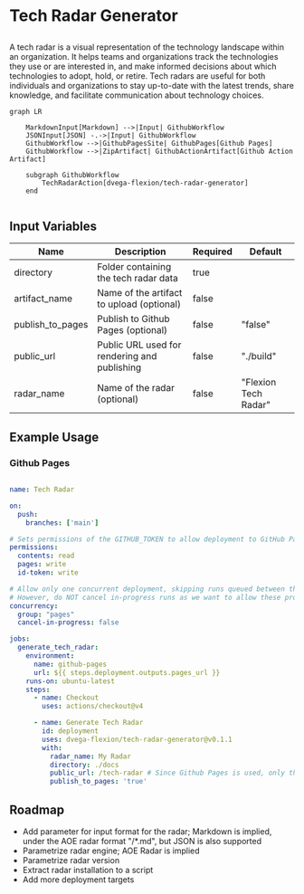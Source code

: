 # Tech Radar Generator

##
A tech radar is a visual representation of the technology landscape within an organization. It helps teams and organizations track the technologies they use or are interested in, and make informed decisions about which technologies to adopt, hold, or retire. Tech radars are useful for both individuals and organizations to stay up-to-date with the latest trends, share knowledge, and facilitate communication about technology choices.

```mermaid
graph LR

    MarkdownInput[Markdown] -->|Input| GithubWorkflow
    JSONInput[JSON] -.->|Input| GithubWorkflow
    GithubWorkflow -->|GithubPagesSite| GithubPages[Github Pages]
    GithubWorkflow -->|ZipArtifact| GithubActionArtifact[Github Action Artifact]

    subgraph GithubWorkflow
        TechRadarAction[dvega-flexion/tech-radar-generator]
    end


```
## Input Variables

| Name             | Description                                      | Required | Default             |
|------------------|--------------------------------------------------|----------|---------------------|
| directory        | Folder containing the tech radar data            | true     |                     |
| artifact_name    | Name of the artifact to upload (optional)        | false    |                     |
| publish_to_pages | Publish to Github Pages (optional)               | false    | "false"             |
| public_url       | Public URL used for rendering and publishing     | false    | "./build"           |
| radar_name       | Name of the radar (optional)                     | false    | "Flexion Tech Radar"|

## Example Usage

### Github Pages

```yaml

name: Tech Radar

on:
  push:
    branches: ['main']

# Sets permissions of the GITHUB_TOKEN to allow deployment to GitHub Pages
permissions:
  contents: read
  pages: write
  id-token: write

# Allow only one concurrent deployment, skipping runs queued between the run in-progress and latest queued.
# However, do NOT cancel in-progress runs as we want to allow these production deployments to complete.
concurrency:
  group: "pages"
  cancel-in-progress: false

jobs:
  generate_tech_radar:
    environment:
      name: github-pages
      url: ${{ steps.deployment.outputs.pages_url }}
    runs-on: ubuntu-latest
    steps:
      - name: Checkout
        uses: actions/checkout@v4

      - name: Generate Tech Radar
        id: deployment
        uses: dvega-flexion/tech-radar-generator@v0.1.1
        with:
          radar_name: My Radar
          directory: ./docs
          public_url: /tech-radar # Since Github Pages is used, only the path is needed
          publish_to_pages: 'true'

```

## Roadmap

- Add parameter for input format for the radar; Markdown is implied, under the AOE radar format "<version>/*.md", but JSON is also supported
- Parametrize radar engine; AOE Radar is implied
- Parametrize radar version
- Extract radar installation to a script
- Add more deployment targets


